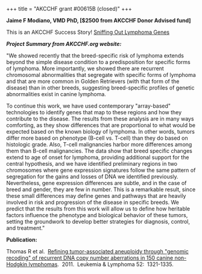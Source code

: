 +++
title = "AKCCHF grant #00615B (closed)"
+++

**Jaime F Modiano, VMD PhD, \[\$2500 from AKCCHF Donor Advised fund\]**

This is an AKCCHF Success Story! [Sniffing Out Lymphoma
Genes](http://www.akcchf.org/research/research-portfolio/0706.html)

***Project Summary from AKCCHF.org website:***

"We showed recently that the breed-specific risk of lymphoma extends
beyond the simple disease condition to a predisposition for specific
forms of lymphoma. More importantly, we showed there are recurrent
chromosomal abnormalities that segregate with specific forms of lymphoma
and that are more common in Golden Retrievers (with that form of the
disease) than in other breeds, suggesting breed-specific profiles of
genetic abnormalities exist in canine lymphoma.

To continue this work, we have used contemporary "array-based"
technologies to identify genes that map to these regions and how they
contribute to the disease. The results from these analysis are in many
ways comforting, as they show differences that are proportional to what
would be expected based on the known biology of lymphoma. In other
words, tumors differ more based on phenotype (B-cell vs. T-cell) than
they do based on histologic grade. Also, T-cell malignancies harbor more
differences among them than B-cell malignancies. The data show that
breed specific changes extend to age of onset for lymphoma, providing
additional support for the central hypothesis, and we have identified
preliminary regions in two chromosomes where gene expression signatures
follow the same pattern of segregation for the gains and losses of DNA
we identified previously. Nevertheless, gene expression differences are
subtle, and in the case of breed and gender, they are few in number.
This is a remarkable result, since these small differences may define
genes and pathways that are heavily involved in risk and progression of
the disease in specific breeds. We predict that the results from this
work will allow us to define how heritable factors influence the
phenotype and biological behavior of these tumors, setting the
groundwork to develop better strategies for diagnosis, control, and
treatment."

**Publication:**

Thomas R et al.  [Refining tumor-associated aneuploidy through "genomic
recoding" of recurrent DNA copy number aberrations in 150 canine
non-Hodgkin
lymphomas](http://informahealthcare.com/doi/abs/10.3109/10428194.2011.559802). 
2011.  Leukemia & Lymphoma 52:  1321-1335.
